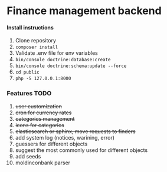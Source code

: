 # Finance management backend
#### Install instructions
1. Clone repository
2. `composer install`
3. Validate .env file for env variables
4. `bin/console doctrine:database:create`
5. `bin/console doctrine:schema:update --force`
6. `cd public`
7. `php -S 127.0.0.1:8000`

### Features TODO
1. ~~user customization~~
2. ~~cron for currency rates~~
3. ~~categories management~~
4. ~~icons for categories~~
5. ~~elasticsearch or sphinx, move requests to finders~~
6. add system log (notices, warining, error)
7. guessers for different objects
8. suggest the most commonly used for different objects
9. add seeds
10. moldinconbank parser
